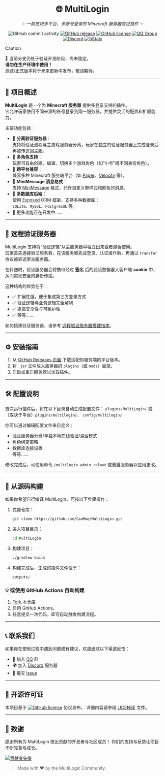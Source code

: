 <div align="center">

# 🌐 MultiLogin

_✨ 一款支持多平台、多账号登录的 Minecraft 服务器验证插件 ✨_

![GitHub commit activity](https://img.shields.io/github/commit-activity/t/CaaMoe/MultiLogin?style=flat-square)
[![GitHub release](https://img.shields.io/github/release/CaaMoe/MultiLogin.svg?style=flat-square)](https://github.com/CaaMoe/MultiLogin/releases/)
[![GitHub license](https://img.shields.io/github/license/CaaMoe/MultiLogin?style=flat-square)](https://github.com/CaaMoe/MultiLogin/blob/master/LICENSE)
[![QQ Group](https://img.shields.io/badge/QQ%20group-832210691-yellow?style=flat-square)](https://jq.qq.com/?_wv=1027&k=WrOTGIC7)
[![Discord](https://img.shields.io/discord/1225725211727499347.svg?logo=discord&style=flat-square)](https://discord.gg/9vh4kZRFCj)
[![bStats](https://img.shields.io/bstats/servers/21890?color=brightgreen&label=bStats&style=flat-square)](https://bstats.org/plugin/velocity/MultiLogin/21890)

</div>

> [!CAUTION]
> 🚧 当前分支仍处于验证开发阶段，尚未稳定。  
> **请勿在生产环境中使用！**  
> 测试/正式版本将于未来更新中发布，敬请期待。

---

## 📖 项目概述

**MultiLogin** 是一个为 **Minecraft 服务器** 提供多登录支持的插件。  
它允许玩家使用不同来源的账号登录到同一服务器，并提供灵活的配置和扩展能力。

主要功能包括：

- 🔐 **分离验证服务器**：  
  支持将验证流程与主游戏服务器分离，玩家在独立的验证服务器上完成登录后再被传送回主服。
- 👥 **多角色支持**：  
  玩家可自由创建、编辑、切换多个游戏角色（如“小号”或不同身份角色）。
- 🧩 **跨平台兼容**：  
  兼容多种 Minecraft
  服务端平台（如 [Paper](https://papermc.io/software/paper)、[Velocity](https://papermc.io/software/velocity) 等）。
- 📝 **MiniMessage 消息格式**：  
  支持 [MiniMessage](https://docs.papermc.io/adventure/minimessage) 格式，允许自定义带样式和颜色的消息。
- 💾 **多数据库后端**：  
  使用 [Exposed](https://github.com/JetBrains/Exposed) ORM 框架，支持多种数据库：  
  `SQLite`、`MySQL`、`PostgreSQL` 等。
- 🧠 更多功能正在开发中……

---

## 🧭 远程验证服务器

MultiLogin 支持将“验证逻辑”从主服务器中独立出来或者混合使用。  
玩家首先连接验证服务器，在该服务器完成登录、认证操作后，再通过 `transfer` 协议被转送至主服务器。

在转送时，验证服务器会将携带经过 **签名** 后的验证数据塞入客户端 **cookie** 中，从而实现安全的身份传递。

这种结构的优势在于：

- ✅ 扩展性强，便于集成第三方登录方式
- ✅ 验证逻辑与业务逻辑完全解耦
- ✅ 提高安全性与可维护性
- ✅ 等等……

如何搭建验证服务器，请参考 [远程验证服务器搭建指南](docs/remote-authentication-server.md)。

---

## ⚙️ 安装指南

1. 从 [GitHub Releases 页面](https://github.com/CaaMoe/MultiLogin/releases) 下载适配你服务端的平台版本。
2. 将 `.jar` 文件放入服务器的 `plugins`（或 `mods`）目录。
3. 启动或重启服务器以加载插件。

---

## 🛠️ 配置说明

首次运行插件后，将在以下目录自动生成配置文件： `plugins/MultiLogin/` 或（取决于平台）`plugins/multilogin/`、
`config/multilogin/`

你可以通过编辑配置文件来自定义：

- 验证服务器分离/单独本地在线验证/混合模式
- 角色绑定策略
- 数据库连接设置  
  等等……

修改完成后，可使用命令 `/multilogin admin reload` 或重启服务器以应用更改。

---

## 🧩 从源码构建

如果你希望自行编译 MultiLogin，可按以下步骤操作：

1. 克隆仓库：
   ```bash
   git clone https://github.com/CaaMoe/MultiLogin.git
   ```

2. 进入项目目录：
    ```bash
   cd MultiLogin
    ```

3. 构建项目：
    ```bash
    ./gradlew build
   ```
4. 构建完成后，生成的插件文件位于：
   ```
   outputs/
   ```

### 💡 或使用 GitHub Actions 自动构建

1. [Fork](https://github.com/CaaMoe/MultiLogin/fork) 本仓库
2. 启用 GitHub Actions。
3. 任意提交一次代码，即可自动触发构建流程。

---

## 📞 联系我们

如果你在使用过程中遇到问题或有建议，欢迎通过以下渠道反馈：

- 💬 加入 [QQ](https://jq.qq.com/?_wv=1027&k=WrOTGIC7) 群
- 🌍 加入 [Discord](https://discord.gg/9vh4kZRFCj) 服务器
- 🐛 提交 [Issue](https://github.com/CaaMoe/MultiLogin/issues/new)

---

## 📜 开源许可证

本项目基于 [![GitHub license](https://img.shields.io/github/license/CaaMoe/MultiLogin?style=flat-square)](https://github.com/CaaMoe/MultiLogin/blob/master/LICENSE)
协议发布。
详细内容请参阅 [LICENSE](https://github.com/CaaMoe/MultiLogin/blob/master/LICENSE) 文件。

---

## 💖 致谢

感谢所有为 MultiLogin 做出贡献的开发者与社区成员！
你们的支持与反馈让项目不断完善与成长。

<a href="https://github.com/CaaMoe/MultiLogin/graphs/contributors"> <img src="https://contrib.rocks/image?repo=CaaMoe/MultiLogin" alt="贡献者头像"/> </a>

> Made with ❤️ by the MultiLogin Community.